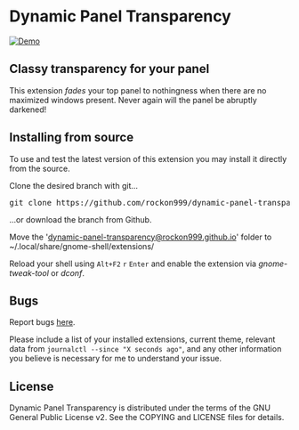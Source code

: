 # Dynamic Panel Transparency
[![Demo](https://raw.githubusercontent.com/rockon999/dynamic-panel-transparency/master/dynamic-panel-transparency%40rockon999.github.io/media/demo.gif)](https://www.youtube.com/watch?v=P5Eqf65uVhs)

## Classy transparency for your panel
This extension *fades* your top panel to nothingness when there are no maximized windows present. Never again will the panel be abruptly darkened!

## Installing from source

To use and test the latest version of this extension you may install it directly from the source.

Clone the desired branch with git...

<pre>git clone https://github.com/rockon999/dynamic-panel-transparency.git</pre>
...or download the branch from Github.

Move the 'dynamic-panel-transparency@rockon999.github.io' folder to ~/.local/share/gnome-shell/extensions/

Reload your shell using <code>Alt+F2</code> <code>r</code> <code>Enter</code> and enable the extension via *gnome-tweak-tool* or *dconf*.

## Bugs

Report bugs [here](https://github.com/rockon999/dynamic-panel-transparency/issues).

Please include a list of your installed extensions, current theme, relevant data from `journalctl --since "X seconds ago"`, and any other information you believe is necessary for me to understand your issue.

## License
Dynamic Panel Transparency is distributed under the terms of the GNU General Public License v2.
See the COPYING and LICENSE files for details.
